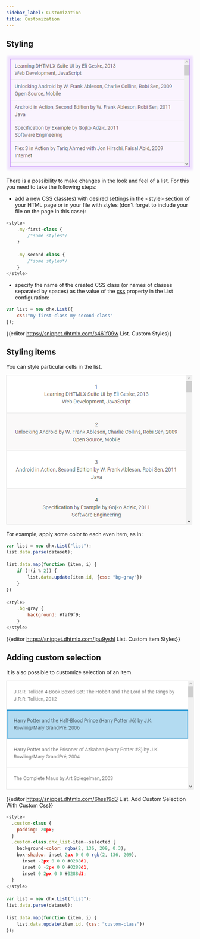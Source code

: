 ```yaml
---
sidebar_label: Customization
title: Customization
---          
```


Styling 
----------------

![](../assets/list/custom_style.png)

There is a possibility to make changes in the look and feel of a list. For this you need to take the following steps:

- add a new CSS class(es) with desired settings in the &lt;style&gt; section of your HTML page or in your file with styles (don't forget to include your file on the page in this case):

~~~js
<style>
	.my-first-class {
		/*some styles*/
	}
    
    .my-second-class {
		/*some styles*/
	}
</style>
~~~

- specify the name of the created CSS class (or names of classes separated by spaces) as the value of the [css](list/api/list_css_config.md) property in the List configuration:

~~~js
var list = new dhx.List({ 
    css:"my-first-class my-second-class"
});
~~~

{{editor	https://snippet.dhtmlx.com/s461f09w	List. Custom Styles}}

Styling items
----------------

You can style particular cells in the list. 

![](../assets/list/custom_css.png)

For example, apply some color to each even item, as in:

~~~js
var list = new dhx.List("list");
list.data.parse(dataset);

list.data.map(function (item, i) {
	if (!(i % 2)) {
		list.data.update(item.id, {css: "bg-gray"})
	}
})

<style>
	.bg-gray {
		background: #faf9f9;
	}
</style>
~~~

{{editor	https://snippet.dhtmlx.com/ipu9yshl	List. Custom item Styles}}

Adding custom selection
----------------------

It is also possible to customize selection of an item.

![](../assets/list/custom_selection.png)

{{editor	https://snippet.dhtmlx.com/6hss19d3	List. Add Custom Selection With Custom Css}}

~~~js
<style>
  .custom-class {
    padding: 20px;
  }
  .custom-class.dhx_list-item--selected {
    background-color: rgba(2, 136, 209, 0.3);
    box-shadow: inset 2px 0 0 0 rgb(2, 136, 209),
      inset -2px 0 0 0 #0288d1,
      inset 0 -2px 0 0 #0288d1,
      inset 0 2px 0 0 #0288d1;
  }
</style>

var list = new dhx.List("list");
list.data.parse(dataset);
 
list.data.map(function (item, i) {
	list.data.update(item.id, {css: "custom-class"})
});
~~~




